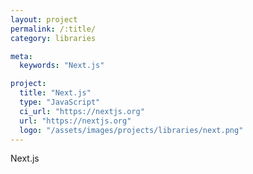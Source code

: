 ```yaml
---
layout: project
permalink: /:title/
category: libraries

meta:
  keywords: "Next.js"

project:
  title: "Next.js"
  type: "JavaScript"
  ci_url: "https://nextjs.org"
  url: "https://nextjs.org"
  logo: "/assets/images/projects/libraries/next.png"
---
```


<p>Next.js</p>
